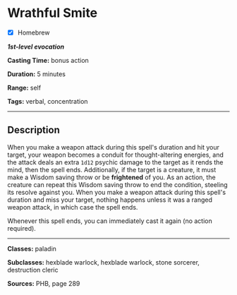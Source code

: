 # Wrathful Smite

- [x] Homebrew

***1st-level evocation***

**Casting Time:** bonus action

**Duration:** 5 minutes

**Range:** self

**Tags:** verbal, concentration

---

## Description
When you make a weapon attack during this spell's duration and hit your target, your weapon becomes a conduit for thought-altering energies, and the attack deals an extra `1d12` psychic damage to the target as it rends the mind, then the spell ends. Additionally, if the target is a creature, it must make a Wisdom saving throw or be **frightened** of you. As an action, the creature can repeat this Wisdom saving throw to end the condition, steeling its resolve against you. When you make a weapon attack during this spell's duration and miss your target, nothing happens unless it was a ranged weapon attack, in which case the spell ends.

Whenever this spell ends, you can immediately cast it again (no action required).

---

**Classes:** paladin

**Subclasses:** hexblade warlock, hexblade warlock, stone sorcerer, destruction cleric

**Sources:** PHB, page 289
